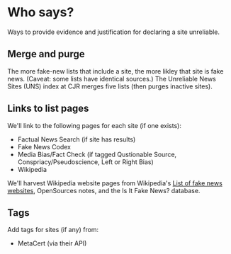 # Who says? 
Ways to provide evidence and justification for declaring a site unreliable.

## Merge and purge

The more fake-new lists that include a site, the more likley that site is fake news. (Caveat: some lists have identical sources.) The Unreliable News Sites (UNS) index at CJR merges five lists (then purges inactive sites).

## Links to list pages
We'll link to the following pages for each site (if one exists):
* Factual News Search (if site has results)
* Fake News Codex 
* Media Bias/Fact Check (if tagged Qustionable Source, Conspriacy/Pseudoscience, Left or Right Bias)
* Wikipedia

We'll harvest Wikipedia website pages from Wikipedia's <a href="">List of fake news websites</a>, OpenSources notes, and the Is It Fake News? database.

## Tags
Add tags for sites (if any) from:
* MetaCert (via their API)





